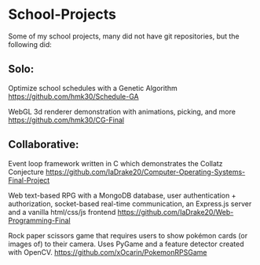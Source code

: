 # School-Projects
Some of my school projects, many did not have git repositories, but the following did:

## Solo:

Optimize school schedules with a Genetic Algorithm
https://github.com/hmk30/Schedule-GA

WebGL 3d renderer demonstration with animations, picking, and more
https://github.com/hmk30/CG-Final

## Collaborative:

Event loop framework written in C which demonstrates the Collatz Conjecture
https://github.com/IaDrake20/Computer-Operating-Systems-Final-Project

Web text-based RPG with a MongoDB database, user authentication + authorization, socket-based real-time communication, an Express.js server and a vanilla html/css/js frontend
https://github.com/IaDrake20/Web-Programming-Final

Rock paper scissors game that requires users to show pokémon cards (or images of) to their camera.  Uses PyGame and a feature detector created with OpenCV.
https://github.com/xOcarin/PokemonRPSGame
